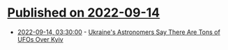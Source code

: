 # [Published on 2022-09-14](index.md)

* [2022-09-14, 03:30:00](https://entertainment.slashdot.org/story/22/09/13/2350241/ukraines-astronomers-say-there-are-tons-of-ufos-over-kyiv?utm_source=rss1.0mainlinkanon&utm_medium=feed) - [Ukraine's Astronomers Say There Are Tons of UFOs Over Kyiv](https://entertainment.slashdot.org/story/22/09/13/2350241/ukraines-astronomers-say-there-are-tons-of-ufos-over-kyiv?utm_source=rss1.0mainlinkanon&utm_medium=feed)
